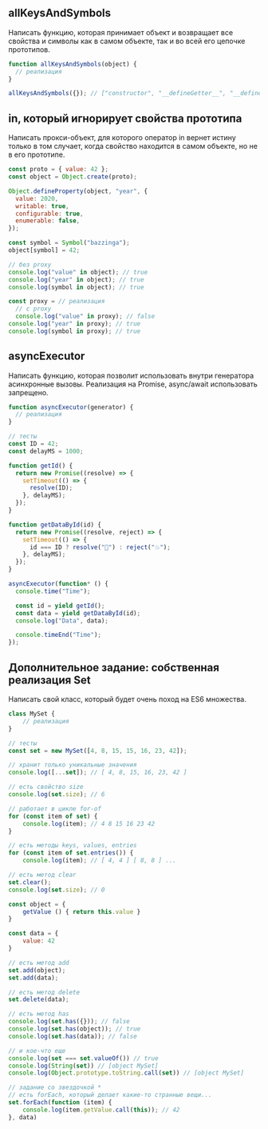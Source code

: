 ## allKeysAndSymbols

Написать функцию, которая принимает объект и возвращает все свойства и символы
как в самом объекте, так и во всей его цепочке прототипов.

```javascript
function allKeysAndSymbols(object) {
  // реализация
}

allKeysAndSymbols({}); // ["constructor", "__defineGetter__", "__defineSetter__", "hasOwnProperty", ... ]
```

## in, который игнорирует свойства прототипа

Написать прокси-объект, для которого оператор in вернет истину только в том
случает, когда свойство находится в самом объекте, но не в его прототипе.

```javascript
const proto = { value: 42 };
const object = Object.create(proto);

Object.defineProperty(object, "year", {
  value: 2020,
  writable: true,
  configurable: true,
  enumerable: false,
});

const symbol = Symbol("bazzinga");
object[symbol] = 42;

// без proxy
console.log("value" in object); // true
console.log("year" in object); // true
console.log(symbol in object); // true

const proxy = // реализация
  // с proxy
  console.log("value" in proxy); // false
console.log("year" in proxy); // true
console.log(symbol in proxy); // true
```

## asyncExecutor

Написать функцию, которая позволит использовать внутри генератора асинхронные
вызовы. Реализация на Promise, async/await использовать запрещено.

```javascript
function asyncExecutor(generator) {
  // реализация
}

// тесты
const ID = 42;
const delayMS = 1000;

function getId() {
  return new Promise((resolve) => {
    setTimeout(() => {
      resolve(ID);
    }, delayMS);
  });
}

function getDataById(id) {
  return new Promise((resolve, reject) => {
    setTimeout(() => {
      id === ID ? resolve("🍎") : reject("💥");
    }, delayMS);
  });
}

asyncExecutor(function* () {
  console.time("Time");

  const id = yield getId();
  const data = yield getDataById(id);
  console.log("Data", data);

  console.timeEnd("Time");
});
```

## Дополнительное задание: собственная реализация Set

Написать свой класс, который будет очень поход на ES6 множества.

```javascript
class MySet {
    // реализация
}

// тесты
const set = new MySet([4, 8, 15, 15, 16, 23, 42]);

// хранит только уникальные значения
console.log([...set]); // [ 4, 8, 15, 16, 23, 42 ]

// есть свойство size
console.log(set.size); // 6

// работает в цикле for-of
for (const item of set) {
    console.log(item); // 4 8 15 16 23 42
}

// есть методы keys, values, entries
for (const item of set.entries()) {
    console.log(item); // [ 4, 4 ] [ 8, 8 ] ...

// есть метод clear
set.clear();
console.log(set.size); // 0

const object = {
    getValue () { return this.value }
}

const data = {
    value: 42
}

// есть метод add
set.add(object);
set.add(data);

// есть метод delete
set.delete(data);

// есть метод has
console.log(set.has({})); // false
console.log(set.has(object)); // true
console.log(set.has(data)); // false

// и кое-что еще
console.log(set === set.valueOf()) // true
console.log(String(set)) // [object MySet]
console.log(Object.prototype.toString.call(set)) // [object MySet]

// задание со звездочкой *
// есть forEach, который делает какие-то странные вещи...
set.forEach(function (item) {
    console.log(item.getValue.call(this)); // 42
}, data)
```
